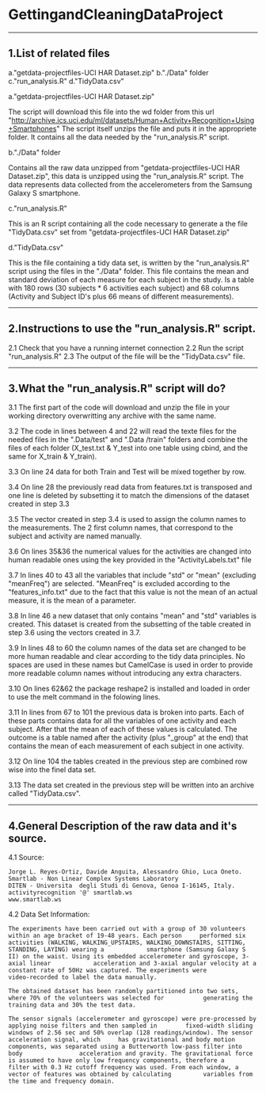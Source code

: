 GettingandCleaningDataProject
=============================

-----------------------------
1.List of related files
-----------------------------

  a."getdata-projectfiles-UCI HAR Dataset.zip"
  b."./Data" folder
  c."run_analysis.R"
  d."TidyData.csv"

a."getdata-projectfiles-UCI HAR Dataset.zip"

The script will download this file into the wd folder from this url "http://archive.ics.uci.edu/ml/datasets/Human+Activity+Recognition+Using+Smartphones" 
The script itself unzips the file and puts it in the appropriete folder.
It contains all the data needed by the "run_analysis.R" script. 
 
b."./Data" folder

Contains all the raw data unzipped from "getdata-projectfiles-UCI HAR Dataset.zip", this data is unzipped using the "run_analysis.R" script.
The data represents data collected from the accelerometers from the Samsung Galaxy S smartphone.

c."run_analysis.R"

This is an R script containing all the code necessary to generate a the file "TidyData.csv" set from "getdata-projectfiles-UCI HAR Dataset.zip"  

d."TidyData.csv"

This is the file containing a tidy data set, is written by the "run_analysis.R" script using the files in the "./Data" folder. This file contains the mean and standard deviation of each measure for each subject in the study. Is a table with 180 rows (30 subjects * 6 activities each subject) and 68 columns (Activity and Subject ID's plus 66 means of different measurements). 

----------------------------
2.Instructions to use the "run_analysis.R" script.
----------------------------


  2.1 Check that you have a running internet connection
  2.2 Run the script "run_analysis.R"
  2.3 The output of the file will be the "TidyData.csv" file.
  
----------------------------
3.What the "run_analysis.R" script will do?
----------------------------

  3.1 The first part of the code will download and unzip the file in your working directory overwritting any archive with       the same name.

  3.2 The code in lines between 4 and 22 will read the texte files for the needed files in the ".Data/test" and ".Data          /train" folders and combine the files of each folder (X_test.txt & Y_test into one table using cbind, and the same        for X_train & Y_train).
  
  3.3 On line 24 data for both Train and Test will be mixed together by row.
  
  3.4 On line 28 the previously read data from features.txt is transposed and one line is deleted by subsetting it to           match the dimensions of the dataset created in step 3.3
  
  3.5 The vector created in step 3.4 is used to assign the column names to the measurements. The 2 first column names,          that correspond to the subject and activity are named manually.
  
  3.6 On lines 35&36 the numerical values for the activities are changed into human readable ones using the key provided        in the "ActivityLabels.txt" file 
  
  3.7 In lines 40 to 43 all the variables that include "std" or "mean" (excluding "meanFreq") are selected. "MeanFreq" is       excluded according to the "features_info.txt" due to the fact that this value is not the mean of an actual measure,       it is the mean of a parameter. 
  
  3.8 In line 46 a new dataset that only contains "mean" and "std" variables is created. This dataset is created from the       subsetting of the table created in step 3.6 using the vectors created in 3.7.
  
  3.9 In lines 48 to 60 the column names of the data set are changed to be more human readable and clear according to the       tidy data principles. No spaces are used in these names but CamelCase is used in order to provide more readable           column names without introducing any extra characters.
  
  3.10 On lines 62&62 the package reshape2 is installed and loaded in order to use the melt command in the folowing             lines.
  
  3.11 In lines from 67 to 101 the previous data is broken into parts. Each of these parts contains data for all the             variables of one activity and each subject. After that the mean of each of these values is calculated. The               outcome is a table named after the activity (plus "_group" at the end) that contains the mean of each                    measurement of each subject in one activity.
  
  3.12 On line 104 the tables created in the previous step are combined row wise into the finel data set.
  
  3.13 The data set created in the previous step will be written into an archive called "TidyData.csv".
  
----------------------------  
4.General Description of the raw data and it's source.
----------------------------

4.1 Source:

    Jorge L. Reyes-Ortiz, Davide Anguita, Alessandro Ghio, Luca Oneto. 
    Smartlab - Non Linear Complex Systems Laboratory 
    DITEN - Universita  degli Studi di Genova, Genoa I-16145, Italy. 
    activityrecognition '@' smartlab.ws 
    www.smartlab.ws 

4.2 Data Set Information:

    The experiments have been carried out with a group of 30 volunteers within an age bracket of 19-48 years. Each person     performed six activities (WALKING, WALKING_UPSTAIRS, WALKING_DOWNSTAIRS, SITTING, STANDING, LAYING) wearing a            smartphone (Samsung Galaxy S II) on the waist. Using its embedded accelerometer and gyroscope, 3-axial linear            acceleration and 3-axial angular velocity at a constant rate of 50Hz was captured. The experiments were                  video-recorded to label the data manually. 

    The obtained dataset has been randomly partitioned into two sets, where 70% of the volunteers was selected for           generating the training data and 30% the test data.

    The sensor signals (accelerometer and gyroscope) were pre-processed by applying noise filters and then sampled in        fixed-width sliding windows of 2.56 sec and 50% overlap (128 readings/window). The sensor acceleration signal, which     has gravitational and body motion components, was separated using a Butterworth low-pass filter into body                acceleration and gravity. The gravitational force is assumed to have only low frequency components, therefore a          filter with 0.3 Hz cutoff frequency was used. From each window, a vector of features was obtained by calculating         variables from the time and frequency domain.  

  
  
  
  
  
  
  
  
  
  
  
  
  
    
  








